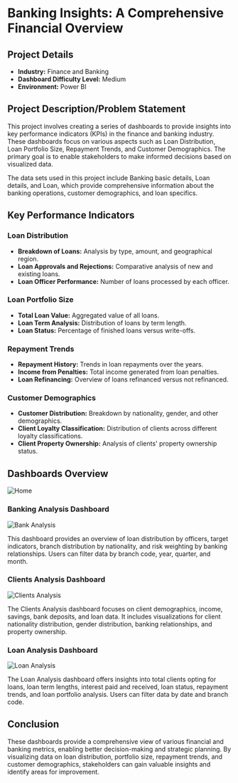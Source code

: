 # Banking Insights: A Comprehensive Financial Overview

## Project Details

- **Industry:** Finance and Banking
- **Dashboard Difficulty Level:** Medium
- **Environment:** Power BI

## Project Description/Problem Statement

This project involves creating a series of dashboards to provide insights into key performance indicators (KPIs) in the finance and banking industry. These dashboards focus on various aspects such as Loan Distribution, Loan Portfolio Size, Repayment Trends, and Customer Demographics. The primary goal is to enable stakeholders to make informed decisions based on visualized data.

The data sets used in this project include Banking basic details, Loan details, and Loan, which provide comprehensive information about the banking operations, customer demographics, and loan specifics.

## Key Performance Indicators

### Loan Distribution
- **Breakdown of Loans:** Analysis by type, amount, and geographical region.
- **Loan Approvals and Rejections:** Comparative analysis of new and existing loans.
- **Loan Officer Performance:** Number of loans processed by each officer.

### Loan Portfolio Size
- **Total Loan Value:** Aggregated value of all loans.
- **Loan Term Analysis:** Distribution of loans by term length.
- **Loan Status:** Percentage of finished loans versus write-offs.

### Repayment Trends
- **Repayment History:** Trends in loan repayments over the years.
- **Income from Penalties:** Total income generated from loan penalties.
- **Loan Refinancing:** Overview of loans refinanced versus not refinanced.

### Customer Demographics
- **Customer Distribution:** Breakdown by nationality, gender, and other demographics.
- **Client Loyalty Classification:** Distribution of clients across different loyalty classifications.
- **Client Property Ownership:** Analysis of clients' property ownership status.

## Dashboards Overview
![Home](https://github.com/user-attachments/assets/fe6c1e20-9114-42bc-8796-2a2a08934b02)
### Banking Analysis Dashboard

![Bank Analysis](https://github.com/user-attachments/assets/e86e0376-2f40-4d35-93d6-3599fec28a6f)

This dashboard provides an overview of loan distribution by officers, target indicators, branch distribution by nationality, and risk weighting by banking relationships. Users can filter data by branch code, year, quarter, and month.

### Clients Analysis Dashboard

![Clients Analysis ](https://github.com/user-attachments/assets/9c1ff68d-1efd-474d-bf50-62192b8e8187)

The Clients Analysis dashboard focuses on client demographics, income, savings, bank deposits, and loan data. It includes visualizations for client nationality distribution, gender distribution, banking relationships, and property ownership.

### Loan Analysis Dashboard

![Loan Analysis](https://github.com/user-attachments/assets/c21f4cc0-548e-4a8a-b6a0-7c235de1a0c9)

The Loan Analysis dashboard offers insights into total clients opting for loans, loan term lengths, interest paid and received, loan status, repayment trends, and loan portfolio analysis. Users can filter data by date and branch code.

## Conclusion

These dashboards provide a comprehensive view of various financial and banking metrics, enabling better decision-making and strategic planning. By visualizing data on loan distribution, portfolio size, repayment trends, and customer demographics, stakeholders can gain valuable insights and identify areas for improvement.

